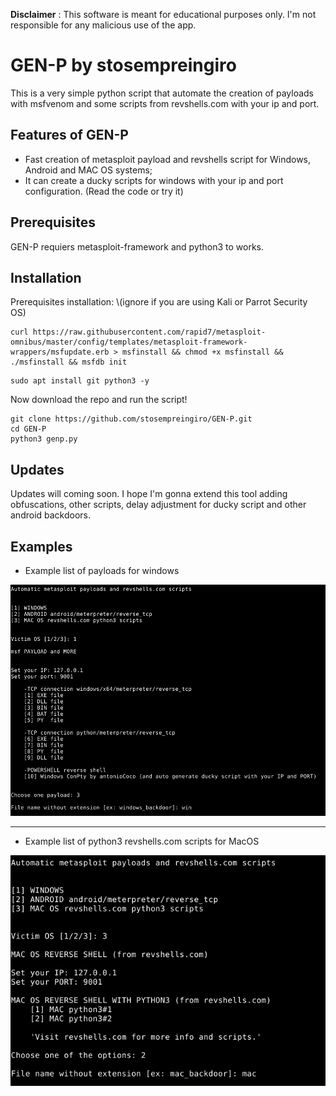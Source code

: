 
**Disclaimer** : This software is meant for educational purposes only. I'm not responsible for any malicious use of the app.

# GEN-P by stosempreingiro
This is a very simple python script that automate the creation of payloads with msfvenom and some scripts from revshells.com with your ip and port.

## Features of GEN-P
* Fast creation of metasploit payload and revshells script for Windows, Android and MAC OS systems;
* It can create a ducky scripts for windows with your ip and port configuration. (Read the code or try it)


## Prerequisites
GEN-P requiers metasploit-framework and python3 to works.

## Installation
Prerequisites installation:
\\(ignore if you are using Kali or Parrot Security OS)
```
curl https://raw.githubusercontent.com/rapid7/metasploit-omnibus/master/config/templates/metasploit-framework-wrappers/msfupdate.erb > msfinstall && chmod +x msfinstall && ./msfinstall && msfdb init
```
```
sudo apt install git python3 -y
```
Now download the repo and run the script!
```
git clone https://github.com/stosempreingiro/GEN-P.git
cd GEN-P
python3 genp.py
```
## Updates
Updates will coming soon. I hope I'm gonna extend this tool adding obfuscations, other scripts, delay adjustment for ducky script and other android backdoors.

## Examples
* Example list of payloads for windows
<p align="center">
  <img src="Screenshots/windows.png" width="800"/>
</p>

-------------------------------------------------------------------------

* Example list of python3 revshells.com scripts for MacOS
<p align="center">
  <img src="Screenshots/mac.png" width="800"/>
</p>
